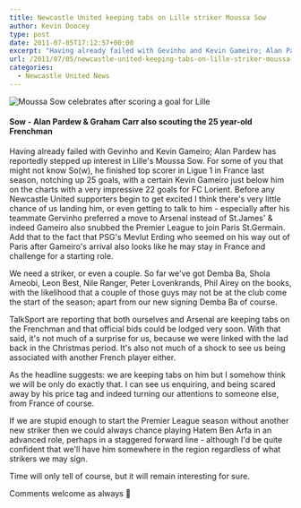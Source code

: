 ```yaml
---
title: Newcastle United keeping tabs on Lille striker Moussa Sow
author: Kevin Doocey
type: post
date: 2011-07-05T17:12:57+00:00
excerpt: "Having already failed with Gevinho and Kevin Gameiro; Alan Pardew has reportedly stepped up interest in Lille's Moussa Sow. For some of you that might.."
url: /2011/07/05/newcastle-united-keeping-tabs-on-lille-striker-moussa-sow/
categories:
  - Newcastle United News
---
```


![Moussa Sow celebrates after scoring a goal for Lille](https://www.tynetime.com/wp-content/uploads/2011/07/Moussa-Sow-Lille.jpg "Moussa-Sow-Lille")

#### Sow - Alan Pardew & Graham Carr also scouting the 25 year-old Frenchman

Having already failed with Gevinho and Kevin Gameiro; Alan Pardew has reportedly stepped up interest in Lille's Moussa Sow. For some of you that might not know So(w), he finished top scorer in Ligue 1 in France last season, notching up 25 goals, with a certain Kevin Gameiro just below him on the charts with a very impressive 22 goals for FC Lorient. Before any Newcastle United supporters begin to get excited I think there's very little chance of us landing him, or even getting to talk to him - especially after his teammate Gervinho preferred a move to Arsenal instead of St.James' & indeed Gameiro also snubbed the Premier League to join Paris St.Germain. Add that to the fact that PSG's Mevlut Erding who seemed on his way out of Paris after Gameiro's arrival also looks like he may stay in France and challenge for a starting role.

We need a striker, or even a couple. So far we've got Demba Ba, Shola Ameobi, Leon Best, Nile Ranger, Peter Lovenkrands, Phil Airey on the books, with the likelihood that a couple of those guys may not be at the club come the start of the season; apart from our new signing Demba Ba of course.

TalkSport are reporting that both ourselves and Arsenal are keeping tabs on the Frenchman and that official bids could be lodged very soon. With that said, it's not much of a surprise for us, because we were linked with the lad back in the Christmas period. It's also not much of a shock to see us being associated with another French player either.

As the headline suggests: we are keeping tabs on him but I somehow think we will be only do exactly that. I can see us enquiring, and being scared away by his price tag and indeed turning our attentions to someone else, from France of course.

If we are stupid enough to start the Premier League season without another new striker then we could always chance playing Hatem Ben Arfa in an advanced role, perhaps in a staggered forward line - although I'd be quite confident that we'll have him somewhere in the region regardless of what strikers we may sign.

Time will only tell of course, but it will remain interesting for sure.

Comments welcome as always 🙂

